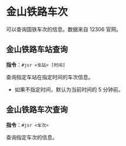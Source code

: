 # 金山铁路车次

可以查询国铁车次的信息。数据来自 12306 官网。

## 金山铁路车站查询

**指令**：`#jsr <车站> [时间]`

查询指定车站在指定时间的车次信息。

-   如果不指定时间，默认为当前时间的 5 分钟前。

## 金山铁路车次查询

**指令**：`#jsr <车次>`

查询指定车次的信息。
